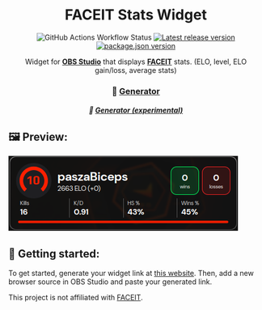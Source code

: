 <div align=center>
  <h1>FACEIT Stats Widget</h1>

![GitHub Actions Workflow Status](https://img.shields.io/github/actions/workflow/status/mxgic1337/faceit-stats-widget/build-deploy-experimental.yml?style=flat-square&logo=github&logoColor=%23fff) [![Latest release version](https://img.shields.io/github/v/release/mxgic1337/faceit-stats-widget?display_name=tag&style=flat-square&label=version&logo=github&logoColor=%23fff)](https://widget.mxgic1337.xyz) [![package.json version](https://img.shields.io/github/package-json/v/mxgic1337/faceit-stats-widget?style=flat-square&label=experimental&logo=nodedotjs&logoColor=%23fff)](https://widget-git.mxgic1337.xyz)

Widget for **[OBS Studio](https://obsproject.com/)** that displays **[FACEIT](https://faceit.com)** stats. (ELO, level,
ELO gain/loss, average stats)

### 🔗 [Generator](https://widget.mxgic1337.xyz/)
##### 🧪 [Generator (experimental)](https://widget-git.mxgic1337.xyz/)
</div>

## 🖼️ Preview:

![Preview](.github/assets/preview.png)

## 🔧 Getting started:

To get started, generate your widget link at [this website](https://widget.mxgic1337.xyz/). Then, add a new
browser source in OBS Studio and paste your generated link.

This project is not affiliated with [FACEIT](https://faceit.com).
